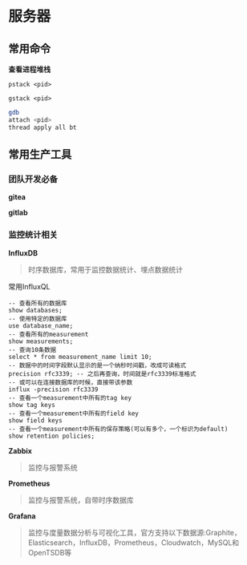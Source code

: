# 服务器

## 常用命令

**查看进程堆栈**

`pstack <pid>`

`gstack <pid>`

```bash
gdb
attach <pid>
thread apply all bt
```

## 常用生产工具

### 团队开发必备

**gitea**

**gitlab**

### 监控统计相关

**InfluxDB**
>时序数据库，常用于监控数据统计、埋点数据统计

常用InfluxQL
```
-- 查看所有的数据库
show databases;
-- 使用特定的数据库
use database_name;
-- 查看所有的measurement
show measurements;
-- 查询10条数据
select * from measurement_name limit 10;
-- 数据中的时间字段默认显示的是一个纳秒时间戳，改成可读格式
precision rfc3339; -- 之后再查询，时间就是rfc3339标准格式
-- 或可以在连接数据库的时候，直接带该参数
influx -precision rfc3339
-- 查看一个measurement中所有的tag key
show tag keys
-- 查看一个measurement中所有的field key
show field keys
-- 查看一个measurement中所有的保存策略(可以有多个，一个标识为default)
show retention policies;
```

**Zabbix**
>监控与报警系统

**Prometheus**
>监控与报警系统，自带时序数据库

**Grafana**
>监控与度量数据分析与可视化工具，官方支持以下数据源:Graphite，Elasticsearch，InfluxDB，Prometheus，Cloudwatch，MySQL和OpenTSDB等

